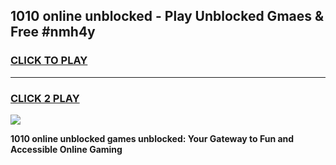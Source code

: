 
## 1010 online unblocked - Play Unblocked Gmaes & Free #nmh4y
<h3>
<a href="https://news.freeplayer.one?title=1010_online_unblocked&ref=03M">CLICK TO PLAY</a></h3>
<hr>

<h3>
<a href="https://news.freeplayer.one?title=1010_online_unblocked&ref=03M">CLICK 2 PLAY</a>
  
</h3>

<a href="https://news.freeplayer.one?title=1010_online_unblocked&ref=03M"><img src="https://clearcache.store/games.png"></a>


**1010 online unblocked games unblocked: Your Gateway to Fun and Accessible Online Gaming**
